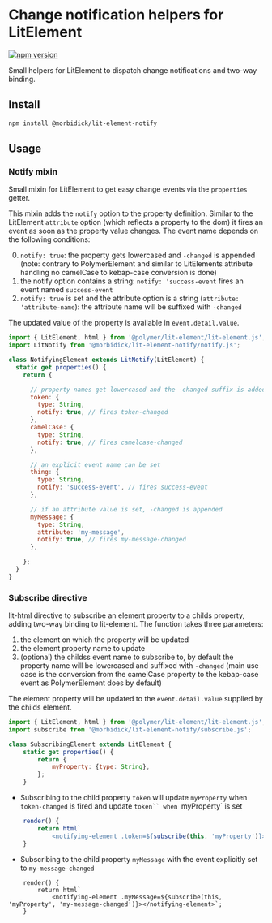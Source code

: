 # Change notification helpers for LitElement

[![npm version](https://img.shields.io/npm/v/@morbidick/lit-element-notify.svg)](https://www.npmjs.com/package/@morbidick/lit-element-notify)

Small helpers for LitElement to dispatch change notifications and two-way binding.

## Install

```bash
npm install @morbidick/lit-element-notify
```

## Usage

### Notify mixin

Small mixin for LitElement to get easy change events via the `properties` getter.

This mixin adds the `notify` option to the property definition. Similar to the LitElement `attribute` option (which reflects a property to the dom) it fires an event as soon as the property value changes. The event name depends on the following conditions:

0. `notify: true`: the property gets lowercased and `-changed` is appended (note: contrary to PolymerElement and similar to LitElements attribute handling no camelCase to kebap-case conversion is done)
0. the notify option contains a string: `notify: 'success-event` fires an event named `success-event`
0. `notify: true` is set and the attribute option is a string (`attribute: 'attribute-name`): the attribute name will be suffixed with `-changed`

The updated value of the property is available in `event.detail.value`.

```javascript
import { LitElement, html } from '@polymer/lit-element/lit-element.js';
import LitNotify from '@morbidick/lit-element-notify/notify.js';

class NotifyingElement extends LitNotify(LitElement) {
  static get properties() {
    return {

      // property names get lowercased and the -changed suffix is added
      token: {
        type: String,
        notify: true, // fires token-changed
      },
      camelCase: {
        type: String,
        notify: true, // fires camelcase-changed
      },

      // an explicit event name can be set
      thing: {
        type: String,
        notify: 'success-event', // fires success-event
      },

      // if an attribute value is set, -changed is appended
      myMessage: {
        type: String,
        attribute: 'my-message',
        notify: true, // fires my-message-changed
      },

    };
  }
}
```

### Subscribe directive

lit-html directive to subscribe an element property to a childs property, adding two-way binding to lit-element. The function takes three parameters:

1. the element on which the property will be updated
2. the element property name to update
3. (optional) the childss event name to subscribe to, by default the property name will be lowercased and suffixed with `-changed` (main use case is the conversion from the camelCase property to the kebap-case event as PolymerElement does by default)

The element property will be updated to the `event.detail.value` supplied by the childs element.

```javascript
import { LitElement, html } from '@polymer/lit-element/lit-element.js';
import subscribe from '@morbidick/lit-element-notify/subscribe.js';

class SubscribingElement extends LitElement {
    static get properties() {
        return {
            myProperty: {type: String},
        };
    }
```

* Subscribing to the child property `token` will update `myProperty` when `token-changed` is fired and update `token`` when `myProperty` is set

```javascript
    render() {
        return html`
            <notifying-element .token=${subscribe(this, 'myProperty')}></notifying-element>`;
    }
```

* Subscribing to the child property `myMessage` with the event explicitly set to `my-message-changed`

```
    render() {
        return html`
            <notifying-element .myMessage=${subscribe(this, 'myProperty', 'my-message-changed')}></notifying-element>`;
    }
```
